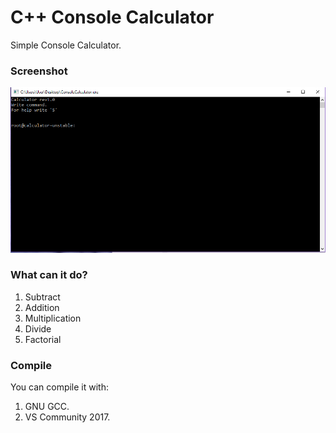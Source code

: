 # C++ Console Calculator
Simple Console Calculator.
### Screenshot
![alt text](https://github.com/OPHoperHPO/ConsoleCalculator/raw/master/screenshot/screenshot.PNG)
### What can it do?
  1) Subtract
  2) Addition
  3) Multiplication
  4) Divide
  5) Factorial
### Compile
You can compile it with:
  1) GNU GCC.
  2) VS Community 2017.
